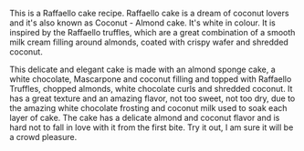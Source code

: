  This is a Raffaello cake recipe. Raffaello cake is a dream of coconut lovers and it's also known as Coconut - Almond cake. It's white in colour. It is inspired by the Raffaello truffles, which are a great combination of a smooth milk cream filling around almonds, coated with crispy wafer and shredded coconut. 


This delicate and elegant cake is made with an almond sponge cake, a white chocolate, Mascarpone and coconut filling and topped with Raffaello Truffles, chopped almonds, white chocolate curls and shredded coconut. It has a great texture and an amazing flavor, not too sweet, not too dry, due to the amazing white chocolate frosting and coconut milk used to soak each layer of cake. The cake has a delicate almond and coconut flavor and is hard not to fall in love with it from the first bite. Try it out, I am sure it will be a crowd pleasure.
